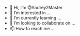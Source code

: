 - 👋 Hi, I’m @Andrey2Master
- 👀 I’m interested in ...
- 🌱 I’m currently learning ...
- 💞️ I’m looking to collaborate on ...
- 📫 How to reach me ...

<!---
Andrey2Master/Andrey2Master is a ✨ special ✨ repository because its `README.md` (this file) appears on your GitHub profile.
You can click the Preview link to take a look at your changes.
--->
